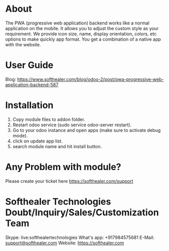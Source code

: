 About
============
The PWA (progressive web application) backend works like a normal application on the mobile. It allows you to adjust the custom style as your requirement. We provide icon size, name, display orientation, colors, etc options to make quickly app format. You get a combination of a native app with the website.


User Guide
============
Blog: https://www.softhealer.com/blog/odoo-2/post/pwa-progressive-web-application-backend-587

Installation
============
1) Copy module files to addon folder.
2) Restart odoo service (sudo service odoo-server restart).
3) Go to your odoo instance and open apps (make sure to activate debug mode).
4) click on update app list.
5) search module name and hit install button.

Any Problem with module?
=====================================
Please create your ticket here https://softhealer.com/support

Softhealer Technologies Doubt/Inquiry/Sales/Customization Team
=====================================
Skype: live:softhealertechnologies
What's app: +917984575681
E-Mail: support@softhealer.com
Website: https://softhealer.com
